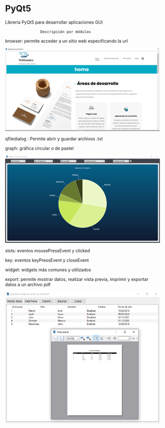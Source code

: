 # PyQt5
Librería PyQt5 para desarrollar aplicaciones GUI

                    Descripción por módulos

browser: permite acceder a un sitio web especificando la url

<img src="https://github.com/gab98fra/PyQt5/blob/master/img/browser_img.PNG" alt="">

qfiledialog : Permite abrir y guardar archivos .txt

graph: gráfica circular o de pastel

<img src="https://github.com/gab98fra/PyQt5/blob/master/img/graph_img.PNG" alt="">

slots: eventos mousePressEvent y clicked 

key: eventos keyPressEvent y closeEvent

widget: widgets más comunes y utilizados

export: permite mostrar datos, realizar vista previa, imprimir y exportar datos a un archivo pdf

<img src="https://github.com/gab98fra/PyQt5/blob/master/img/export_img.PNG" alt="">
